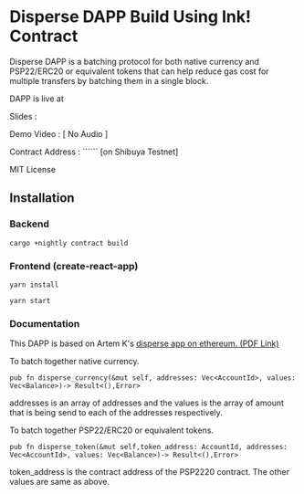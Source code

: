 # Disperse DAPP Build Using Ink! Contract

Disperse DAPP is a batching protocol for both native currency and PSP22/ERC20 or equivalent tokens that can help reduce gas cost for multiple transfers by batching them in a single block.

DAPP is live at 

Slides : 

Demo Video :             [ No Audio ]

Contract Address : `````` [on Shibuya Testnet]

MIT License

## Installation

### Backend


```cargo +nightly contract build```

### Frontend (create-react-app)

``` yarn install ```

``` yarn start ```

### Documentation

This DAPP is based on Artem K's [disperse app on ethereum. (PDF Link)](https://disperse.app/disperse.pdf)


To batch together native currency.

```pub fn disperse_currency(&mut self, addresses: Vec<AccountId>, values: Vec<Balance>)-> Result<(),Error>  ```

addresses is an array of addresses and the values is the array of amount that is being send to each of the addresses respectively.

To batch together PSP22/ERC20 or equivalent tokens.

```pub fn disperse_token(&mut self,token_address: AccountId, addresses: Vec<AccountId>, values: Vec<Balance>)-> Result<(),Error>```

token_address is the contract address of the PSP2220 contract. The other values are same as above.


